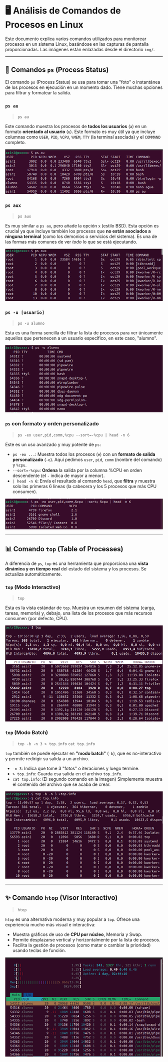 # 🖥️ Análisis de Comandos de Procesos en Linux

Este documento explica varios comandos utilizados para monitorear procesos en un sistema Linux, basándose en las capturas de pantalla proporcionadas. Las imágenes están enlazadas desde el directorio `img/`.

---

## 📜 Comandos `ps` (Process Status)

El comando `ps` (Process Status) se usa para tomar una "foto" o instantánea de los procesos en ejecución en un momento dado. Tiene muchas opciones para filtrar y formatear la salida.

### `ps au`

> `ps au`

Este comando muestra los procesos de **todos los usuarios** (`a`) en un formato **orientado al usuario** (`u`). Este formato es muy útil ya que incluye columnas como `USER`, `PID`, `%CPU`, `%MEM`, `TTY` (la terminal asociada) y el `COMMAND` completo.

![Salida de ps au](img/ps_1.png)

### `ps aux`

> `ps aux`

Es muy similar a `ps au`, pero añade la opción `x` (estilo BSD). Esta opción es crucial ya que incluye también los procesos que **no están asociados a ninguna terminal** (como los demonios o servicios del sistema). Es una de las formas más comunes de ver *todo* lo que se está ejecutando.

![Salida de ps aux](img/psaux_2.png)

### `ps -u [usuario]`

> `ps -u alumno`

Esta es una forma sencilla de filtrar la lista de procesos para ver únicamente aquellos que pertenecen a un usuario específico, en este caso, "alumno".

![Salida de ps -u alumno](img/ps-u_3.png)

### `ps` con formato y orden personalizado

> `ps -eo user,pid,comm,%cpu --sort=-%cpu | head -n 6`

Este es un uso avanzado y muy potente de `ps`:
* `ps -eo ...`: Muestra todos los procesos (`e`) con un **formato de salida personalizado** (`-o`). Aquí pedimos `user`, `pid`, `comm` (nombre del comando) y `%cpu`.
* `--sort=-%cpu`: **Ordena** la salida por la columna %CPU en orden descendente (el `-` indica de mayor a menor).
* `| head -n 6`: Envía el resultado al comando `head`, que **filtra** y muestra solo las primeras 6 líneas (la cabecera y los 5 procesos que más CPU consumen).

![Salida de ps con formato y orden personalizado](img/comando_informacion_selectiva_7.png)

---

## 📊 Comando `top` (Table of Processes)

A diferencia de `ps`, `top` es una herramienta que proporciona una **vista dinámica y en tiempo real** del estado del sistema y los procesos. Se actualiza automáticamente.

### `top` (Modo Interactivo)

> `top`

Esta es la vista estándar de `top`. Muestra un resumen del sistema (carga, tareas, memoria) y, debajo, una lista de los procesos que más recursos consumen (por defecto, CPU).

![Salida de top interactivo](img/top_4.png)

### `top` (Modo Batch)

> `top -b -n 3 > top.info`
> `cat top.info`

`top` también se puede ejecutar en **"modo batch"** (`-b`), que es no-interactivo y permite redirigir su salida a un archivo.
* `-n 3`: Indica que tome 3 "fotos" o iteraciones y luego termine.
* `> top.info`: Guarda esa salida en el archivo `top.info`.
* `cat top.info`: (El segundo comando en la imagen) Simplemente muestra el contenido del archivo que se acaba de crear.

![Salida de top en modo batch guardado en un archivo](img/top_5.png)

---

## ✨ Comando `htop` (Visor Interactivo)

> `htop`

`htop` es una alternativa moderna y muy popular a `top`. Ofrece una experiencia mucho más visual e interactiva:
* Muestra gráficos de uso de **CPU por núcleo**, Memoria y Swap.
* Permite desplazarse vertical y horizontalmente por la lista de procesos.
* Facilita la gestión de procesos (como matar o cambiar la prioridad) usando teclas de función.

![Salida de htop](img/htop_6.png)
